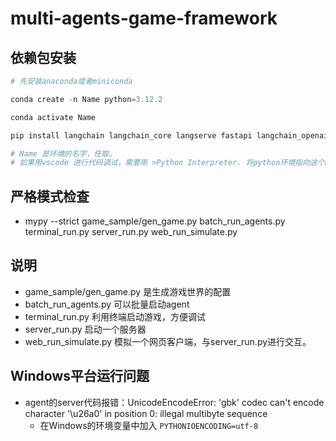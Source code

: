 # multi-agents-game-framework

## 依赖包安装

```python
# 先安装anaconda或者miniconda

conda create -n Name python=3.12.2 

conda activate Name

pip install langchain langchain_core langserve fastapi langchain_openai sse_starlette faiss-cpu loguru mypy pandas openpyxl overrides Jinja2 jsonschema black

# Name 是环境的名字，任取。
# 如果用vscode 进行代码调试，需要用 >Python Interpreter. 将python环境指向这个Name代表的环境
```

## 严格模式检查
- mypy --strict game_sample/gen_game.py batch_run_agents.py terminal_run.py server_run.py web_run_simulate.py


## 说明
- game_sample/gen_game.py 是生成游戏世界的配置
- batch_run_agents.py 可以批量启动agent
- terminal_run.py 利用终端启动游戏，方便调试
- server_run.py 启动一个服务器
- web_run_simulate.py 模拟一个网页客户端，与server_run.py进行交互。

## Windows平台运行问题

- agent的server代码报错：UnicodeEncodeError: 'gbk' codec can't encode character '\u26a0' in position 0: illegal multibyte sequence 
    - 在Windows的环境变量中加入 `PYTHONIOENCODING=utf-8`